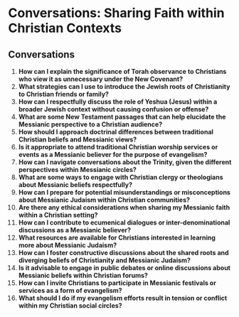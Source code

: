 # Conversations: Sharing Faith within Christian Contexts

## Conversations

1. **How can I explain the significance of Torah observance to Christians who view it as unnecessary under the New Covenant?**
2. **What strategies can I use to introduce the Jewish roots of Christianity to Christian friends or family?**
3. **How can I respectfully discuss the role of Yeshua (Jesus) within a broader Jewish context without causing confusion or offense?**
4. **What are some New Testament passages that can help elucidate the Messianic perspective to a Christian audience?**
5. **How should I approach doctrinal differences between traditional Christian beliefs and Messianic views?**
6. **Is it appropriate to attend traditional Christian worship services or events as a Messianic believer for the purpose of evangelism?**
7. **How can I navigate conversations about the Trinity, given the different perspectives within Messianic circles?**
8. **What are some ways to engage with Christian clergy or theologians about Messianic beliefs respectfully?**
9. **How can I prepare for potential misunderstandings or misconceptions about Messianic Judaism within Christian communities?**
10. **Are there any ethical considerations when sharing my Messianic faith within a Christian setting?**
11. **How can I contribute to ecumenical dialogues or inter-denominational discussions as a Messianic believer?**
12. **What resources are available for Christians interested in learning more about Messianic Judaism?**
13. **How can I foster constructive discussions about the shared roots and diverging beliefs of Christianity and Messianic Judaism?**
14. **Is it advisable to engage in public debates or online discussions about Messianic beliefs within Christian forums?**
15. **How can I invite Christians to participate in Messianic festivals or services as a form of evangelism?**
16. **What should I do if my evangelism efforts result in tension or conflict within my Christian social circles?**

